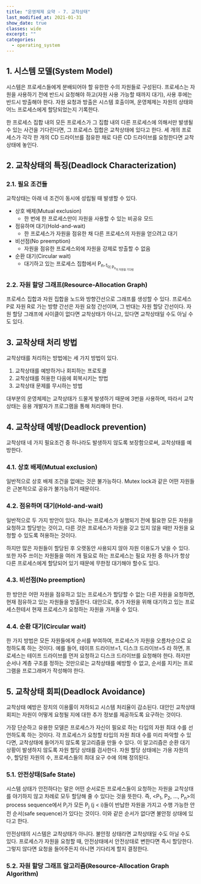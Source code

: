 ```yaml
---
title: "운영체제 요약 - 7. 교착상태"
last_modified_at: 2021-01-31
show_date: true
classes: wide
excerpt: ""
categories:
  - operating_system
---
```


## 1. 시스템 모델(System Model)
시스템은 프로세스들에게 분배되어야 할 유한한 수의 자원들로 구성된다. 
프로세스는 자원을 사용하기 전에 반드시 요청해야 하고(자원 사용 가능할 때까지 대기), 사용 후에는 반드시 방출해야 한다. 
자원 요청과 방출은 시스템 호출이며, 운영체제는 자원의 상태와 어느 프로세스에게 할당되었는지 기록한다. 

한 프로세스 집합 내의 모든 프로세스가 그 집합 내의 다른 프로세스에 의해서만 발생될 수 있는 사건을 기다린다면, 그 프로세스 집합은 교착상태에 있다고 한다. 
세 개의 프로세스가 각각 한 개의 CD 드라이브를 점유한 채로 다른 CD 드라이브를 요청한다면 교착상태에 놓인다. 

## 2. 교착상태의 특징(Deadlock Characterization)

### 2.1. 필요 조건들
교착상태는 아래 네 조건이 동시에 성립될 때 발생할 수 있다. 
* 상호 배제(Mutual exclusion)
	- 한 번에 한 프로세스만이 자원을 사용할 수 있는 비공유 모드
* 점유하며 대기(Hold-and-wait)
	- 한 프로세스가 자원을 점유한 채 다른 프로세스의 자원을 얻으려고 대기
* 비선점(No preemption)
	- 자원을 점유한 프로세스외에 자원을 강제로 방출할 수 없음
* 순환 대기(Circular wait)
	- 대기하고 있는 프로세스 집합에서 P<sub>n-1<sub>이 P<sub>n<sub>의 자원을 기다림

### 2.2. 자원 할당 그래프(Resource-Allocation Graph)
프로세스 집합과 자원 집합을 노드와 방향간선으로 그래프를 생성할 수 있다. 
프로세스 P로 자원 R로 가는 방향 간선은 자원 요청 간선이며, 그 반대는 자원 할당 간선이다. 
자원 할당 그래프에 사이클이 없다면 교착상태가 아니고, 있다면 교착상태일 수도 아닐 수도 있다. 

## 3. 교착상태 처리 방법
교착상태를 처리하는 방법에는 세 가지 방법이 있다. 
1. 교착상태를 예방하거나 회피하는 프로토콜
2. 교착상태를 허용한 다음에 회복시키는 방법
3. 교착상태 문제를 무시하는 방법

대부분의 운영체제는 교착상태가 드물게 발생하기 때문에 3번을 사용하며, 따라서 교착상태는 응용 개발자가 프로그램을 통해 처리해야 한다. 

## 4. 교착상태 예방(Deadlock prevention)
교착상태 네 가지 필요조건 중 하나라도 발생하지 않도록 보장함으로써, 교착상태를 예방한다.

### 4.1. 상호 배제(Mutual exclusion)
일반적으로 상호 배제 조건을 없애는 것은 불가능하다. 
Mutex lock과 같은 어떤 자원들은 근본적으로 공유가 불가능하기 때문이다. 

### 4.2. 점유하며 대기(Hold-and-wait)
일반적으로 두 가지 방안이 있다. 
하나는 프로세스가 실행되기 전에 필요한 모든 자원을 요청하고 할당받는 것이고, 다른 것은 프로세스가 자원을 갖고 있지 않을 때만 자원을 요청할 수 있도록 허용하는 것이다. 

하지만 많은 자원들이 할당된 후 오랫동안 사용되지 않아 자원 이용도가 낮을 수 있다. 
또한 자주 쓰이는 자원들을 여러 개 필요로 하는 프로세스는 필요 자원 중 하나가 항상 다른 프로세스에게 할당되어 있기 때문에 무한정 대기해야 할수도 있다. 

### 4.3. 비선점(No preemption)
한 방안은 어떤 자원을 점유하고 있는 프로세스가 할당할 수 없는 다른 자원을 요청하면, 현재 점유하고 있는 자원들을 방출한다. 
대안으로, 추가 자원을 위해 대기하고 있는 프로세스한테서 현재 프로세스가 요청하는 자원을 가져올 수 있다.  

### 4.4. 순환 대기(Circular wait)
한 가지 방법은 모든 자원들에게 순서를 부여하여, 프로세스가 자원을 오름차순으로 요청하도록 하는 것이다. 
예를 들어, 테이프 드라이브=1, 디스크 드라이브=5 라 하면, 프로세스는 테이프 드라이브를 먼저 요청하고 디스크 드라이브를 요청해야 한다. 
하지만 순서나 계층 구조를 정하는 것만으로는 교착상태를 예방할 수 없고, 순서를 지키는 프로그램을 프로그래머가 작성해야 한다. 

## 5. 교착상태 회피(Deadlock Avoidance)
교착상태 예방은 장치의 이용률이 저하되고 시스템 처리율이 감소된다. 
대안인 교착상태 회피는 자원이 어떻게 요청될 지에 대한 추가 정보를 제공하도록 요구하는 것이다. 

가장 단순하고 유용한 모델은 프로세스가 자신이 필요로 하는 타입의 자원 최대 수를 선언하도록 하는 것이다. 
각 프로세스가 요청할 타입의 자원 최대 수를 미리 파악할 수 있다면, 교착상태에 들어가지 않도록 알고리즘을 만들 수 있다. 
이 알고리즘은 순환 대기 상황이 발생하지 않도록 자원 할당 상태를 검사한다. 
자원 할당 상태에는 가용 자원의 수, 할당된 자원의 수, 프로세스들의 최대 요구 수에 의해 정의된다. 

### 5.1. 안전상태(Safe State)
시스템 상태가 안전하다는 말은 어떤 순서로든 프로세스들이 요청하는 자원을 교착상태를 야기하지 않고 차례로 모두 할당해 줄 수 있다는 것을 뜻한다. 
즉, <P<sub>1</sub>, P<sub>2</sub>, ..., P<sub>n</sub>>의 process sequence에서 P<sub>i</sub>가 모든 P<sub>j</sub> (j < i)들이 반납한 자원을 가지고 수행 가능한 안전 순서(safe sequence)가 있다는 것이다. 
이와 같은 순서가 없다면 불안정 상태에 있다고 한다. 

안전상태의 시스템은 교착상태가 아니다. 불안정 상태라면 교착상태일 수도 아닐 수도 있다. 
프로세스가 자원을 요청할 때, 안전상태에서 안전상태로 변한다면 즉시 할당한다. 
그렇지 않다면 요청을 들어주든지 아니면 기다리게 할지 결정한다. 

### 5.2. 자원 할당 그래프 알고리즘(Resource-Allocation Graph Algorithm)
 